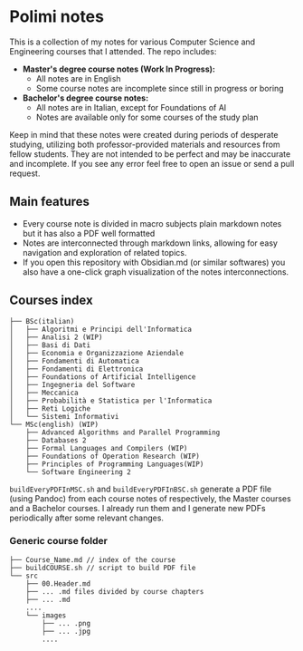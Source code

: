 # Polimi notes 

This is a collection of my notes for various Computer Science and Engineering courses that I attended. The repo includes:
- **Master's degree course notes (Work In Progress):**
    - All notes are in English
    - Some course notes are incomplete since still in progress or boring 
- **Bachelor's degree course notes:**
	- All notes are in Italian, except for Foundations of AI
    - Notes are available only for some courses of the study plan

Keep in mind that these notes were created during periods of desperate studying, utilizing both professor-provided materials and resources from fellow students. They are not intended to be perfect and may be inaccurate and incomplete. If you see any error feel free to open an issue or send a pull request.

## Main features 

- Every course note is divided in macro subjects plain markdown notes but it has also a PDF well formatted 
- Notes are interconnected through markdown links, allowing for easy navigation and exploration of related topics.
- If you open this repository with Obsidian.md (or similar softwares) you also have a one-click graph visualization of the notes interconnections.

## Courses index

````
├── BSc(italian)
│   ├── Algoritmi e Principi dell'Informatica
│   ├── Analisi 2 (WIP)
│   ├── Basi di Dati
│   ├── Economia e Organizzazione Aziendale
│   ├── Fondamenti di Automatica
│   ├── Fondamenti di Elettronica
│   ├── Foundations of Artificial Intelligence
│   ├── Ingegneria del Software
│   ├── Meccanica
│   ├── Probabilità e Statistica per l'Informatica
│   ├── Reti Logiche
│   └── Sistemi Informativi
└── MSc(english) (WIP)
    ├── Advanced Algorithms and Parallel Programming
    ├── Databases 2
    ├── Formal Languages and Compilers (WIP)
    ├── Foundations of Operation Research (WIP)
    ├── Principles of Programming Languages(WIP)
    └── Software Engineering 2
````

`buildEveryPDFInMSC.sh` and `buildEveryPDFInBSC.sh` generate a PDF file (using Pandoc) from each course notes of respectively, the Master courses and a Bachelor courses. I already run them and I generate new PDFs periodically after some relevant changes. 

### Generic course folder 

````
├── Course_Name.md // index of the course
├── buildCOURSE.sh // script to build PDF file 
└── src 
    ├── 00.Header.md 
    ├── ... .md files divided by course chapters
    ├── ... .md 
    ....
    └── images
        ├── ... .png
        ├── ... .jpg
        ....
````

